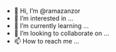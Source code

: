 - 👋 Hi, I’m @ramazanzor
- 👀 I’m interested in ...
- 🌱 I’m currently learning ...
- 💞️ I’m looking to collaborate on ...
- 📫 How to reach me ...

<!---
ramazanzor/ramazanzor is a ✨ special ✨ repository because its `README.md` (this file) appears on your GitHub profile.
You can click the Preview link to take a look at your changes.
--->
